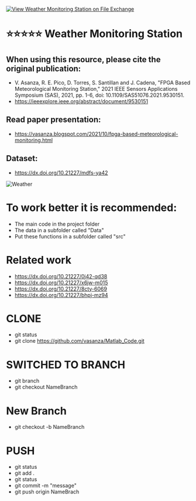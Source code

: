 [![View Weather Monitoring Station on File Exchange](https://www.mathworks.com/matlabcentral/images/matlab-file-exchange.svg)](https://www.mathworks.com/matlabcentral/fileexchange/102804-weather-monitoring-station)
# ⭐⭐⭐⭐⭐ Weather Monitoring Station
## When using this resource, please cite the original publication:
- V. Asanza, R. E. Pico, D. Torres, S. Santillan and J. Cadena, "FPGA Based Meteorological Monitoring Station," 2021 IEEE Sensors Applications Symposium (SAS), 2021, pp. 1-6, doi: 10.1109/SAS51076.2021.9530151.
- https://ieeexplore.ieee.org/abstract/document/9530151
## Read paper presentation:
- https://vasanza.blogspot.com/2021/10/fpga-based-meteorological-monitoring.html
## Dataset:
- https://dx.doi.org/10.21227/mdfs-ya42

![Weather](https://user-images.githubusercontent.com/12642226/126882902-fed11a73-99d1-41a8-8533-7b5cd16f4c8d.png)

# To work better it is recommended:
- The main code in the project folder
- The data in a subfolder called "Data"
- Put these functions in a subfolder called "src"

# Related work
- https://dx.doi.org/10.21227/0j42-qd38
- https://dx.doi.org/10.21227/x6jw-m015
- https://dx.doi.org/10.21227/8cty-6069
- https://dx.doi.org/10.21227/bhpj-mz94
# CLONE
- git status
- git clone https://github.com/vasanza/Matlab_Code.git
# SWITCHED TO BRANCH
- git branch
- git checkout NameBranch
# New Branch
- git checkout -b NameBranch
# PUSH
- git status
- git add .
- git status
- git commit -m "message"
- git push origin NameBrach
